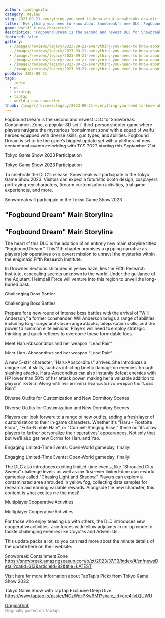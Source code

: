 ```yaml
---
author: lyndonguitar
category: Review
slug: 2023-09-21-everything-you-need-to-know-about-snowbreaks-new-dlc-fogbound-dream-open-world-a-new-char
title: 'Everything you need to know about Snowbreak’s new DLC: Fogbound Dream (Open-world? A new character?)'
game: world? A new character?)
description: 'Fogbound Dream is the second and newest DLC for Snowbreak: Containment Zone, a popular 3D sci-fi third-person shooter game where players navigate the mysterious  ‘containment zone’ with a squad of waifu heroes equipped with diverse skills, gun types, and abilities. Fogbound Dream is set to be the game’s biggest update yet with a plethora of new content and events coinciding with TGS 2023 starting this September 21st.'
featured: false
gallery:
  - /images/reviews/legacy/2023-09-21-everything-you-need-to-know-about-snowbreaks-new-dlc-fogbound-dream-open-world-a-new-char-0.avif
  - /images/reviews/legacy/2023-09-21-everything-you-need-to-know-about-snowbreaks-new-dlc-fogbound-dream-open-world-a-new-char-1.avif
  - /images/reviews/legacy/2023-09-21-everything-you-need-to-know-about-snowbreaks-new-dlc-fogbound-dream-open-world-a-new-char-2.avif
  - /images/reviews/legacy/2023-09-21-everything-you-need-to-know-about-snowbreaks-new-dlc-fogbound-dream-open-world-a-new-char-3.avif
  - /images/reviews/legacy/2023-09-21-everything-you-need-to-know-about-snowbreaks-new-dlc-fogbound-dream-open-world-a-new-char-4.avif
  - /images/reviews/legacy/2023-09-21-everything-you-need-to-know-about-snowbreaks-new-dlc-fogbound-dream-open-world-a-new-char-5.avif
pubDate: 2023-09-21
tags:
  - indie
  - pc
  - strategy
  - taptap
  - world-a-new-character
thumb: /images/reviews/legacy/2023-09-21-everything-you-need-to-know-about-snowbreaks-new-dlc-fogbound-dream-open-world-a-new-char-0.avif
---
```


Fogbound Dream is the second and newest DLC for Snowbreak: Containment Zone, a popular 3D sci-fi third-person shooter game where players navigate the mysterious  ‘containment zone’ with a squad of waifu heroes equipped with diverse skills, gun types, and abilities. Fogbound Dream is set to be the game’s biggest update yet with a plethora of new content and events coinciding with TGS 2023 starting this September 21st.

Tokyo Game Show 2023 Participation

Tokyo Game Show 2023 Participation

To celebrate the DLC's release, Snowbreak will participate in the Tokyo Game Show 2023. Visitors can expect a futuristic booth design, cosplayers portraying key characters, firearm customization activities, trial game experiences, and more.

Snowbreak will participate in the Tokyo Game Show 2023


## "Fogbound Dream" Main Storyline


## "Fogbound Dream" Main Storyline

The heart of this DLC is the addition of an entirely new main storyline titled "Fogbound Dream." This 11th chapter promises a gripping narrative as players join operatives on a covert mission to unravel the mysteries within the enigmatic Fifth Research Institute.

In Drowned Sections shrouded in yellow haze, lies the Fifth Research Institute, concealing secrets unknown to the world. Under the guidance of the Adjutant, Heimdall Force will venture into this region to unveil the long-buried past...

Challenging Boss Battles

Challenging Boss Battles

Prepare for a new round of intense boss battles with the arrival of "Will Anderson," a former commander. Will Anderson brings a range of abilities, including long-range and close-range attacks, teleportation skills, and the power to summon elite minions. Players will need to employ strategic thinking and quick reflexes to overcome these formidable foes.

Meet Haru-Absconditus and her weapon “Lead Rain”

Meet Haru-Absconditus and her weapon “Lead Rain”

A new 5-star character, "Haru-Absconditus" arrives. She introduces a unique set of skills, such as inflicting kinetic damage on enemies through slashing attacks. Haru-Absconditus can also instantly defeat enemies with HP lower than 50% of her attack power, making her a valuable addition to players' rosters. Along with her arrival is hes exclusive weapon the “Lead Rain”.

Diverse Outfits for Customization and New Dormitory Scenes

Diverse Outfits for Customization and New Dormitory Scenes

Players can look forward to a range of new outfits, adding a fresh layer of customization to their in-game characters. Whether it's "Haru - Frostbite Flora", “Fritia-Nimble Hare”, or "Coronet-Stinging Rose," these outfits allow players to further personalize their operatives' appearances. Not only that but we’ll also get new Dorms for Haru and Yao.

Engaging Limited-Time Events: Open-World gameplay, finally!

Engaging Limited-Time Events: Open-World gameplay, finally!

The DLC also introduces exciting limited-time events,  like “Shrouded City Sweep” challenge levels, as well as the first-ever limited-time open-world gameplay called "Chasing Light and Shadow." Players can explore a contaminated area shrouded in yellow fog, collecting data samples for research and earning valuable rewards. Alongside the new character, this content is what excites me the most!

Multiplayer Cooperative Activities

Multiplayer Cooperative Activities

For those who enjoy teaming up with others, the DLC introduces new cooperative activities. Join forces with fellow adjutants in co-op mode to tackle challenging enemies like Coyotes and Adventists.

This update packs a lot, so you can read more about the minute details of the update here on their website:

Snowbreak: Containment Zone
https://snowbreak.amazingseasun.com/p/zt/2023/07/13/index/#/en/newsDetail?catid=613&articleId=82&title=LATEST

Visit here for more information about TapTap's Picks from Tokyo Game Show 2023:

Tokyo Game Show with TapTap Exclusive Deep Dive
https://www.taptap.io/poster/NCzWdePKw9M1?share_id=erc4jlvLQUWU

[Original link](https://www.taptap.io/post/6326265)<br><span style="font-size: 0.95em; color: #888;">Originally posted on TapTap.</span>